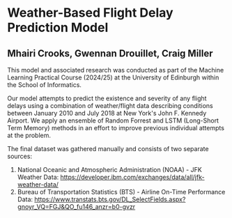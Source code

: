# Weather-Based Flight Delay Prediction Model 
## Mhairi Crooks, Gwennan Drouillet, Craig Miller
This model and associated research was conducted as part of the Machine Learning Practical Course (2024/25) at the University of Edinburgh within the School of Informatics.

Our model attempts to predict the existence and severity of any flight delays using a combination of weather/flight data describing conditions between January 2010 and July 2018 at New York's John F. Kennedy Airport. We apply an ensemble of Random Forrest and LSTM (Long-Short Term Memory) methods in an effort to improve previous individual attempts at the problem.

The final dataset was gathered manually and consists of two separate sources:
1. National Oceanic and Atmospheric Administration (NOAA) - JFK Weather Data: https://developer.ibm.com/exchanges/data/all/jfk-weather-data/
2. Bureau of Transportation Statistics (BTS) - Airline On-Time Performance Data: https://www.transtats.bts.gov/DL_SelectFields.aspx?gnoyr_VQ=FGJ&QO_fu146_anzr=b0-gvzr